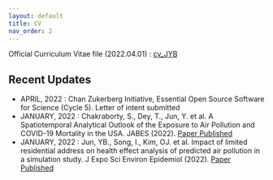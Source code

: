 ```yaml
---
layout: default
title: CV
nav_order: 2
---
```


Official Curriculum Vitae file (2022.04.01) : [cv_JYB](https://github.com/junpeea/junpeea.github.io/blob/main/220401_CV_JYB.pdf) 

## Recent Updates

* APRIL,   2022 : Chan Zukerberg Initiative, Essential Open Source Software for Science (Cycle 5). Letter of intent submitted
* JANUARY, 2022 : Chakraborty, S., Dey, T., Jun, Y. et al. A Spatiotemporal Analytical Outlook of the Exposure to Air Pollution and COVID-19 Mortality in the USA. JABES (2022). [Paper Published](https://doi.org/10.1007/s13253-022-00487-1)
* JANUARY, 2022 : Jun, YB., Song, I., Kim, OJ. et al. Impact of limited residential address on health effect analysis of predicted air pollution in a simulation study. J Expo Sci Environ Epidemiol (2022). [Paper Published](https://doi.org/10.1038/s41370-022-00412-1)
 
